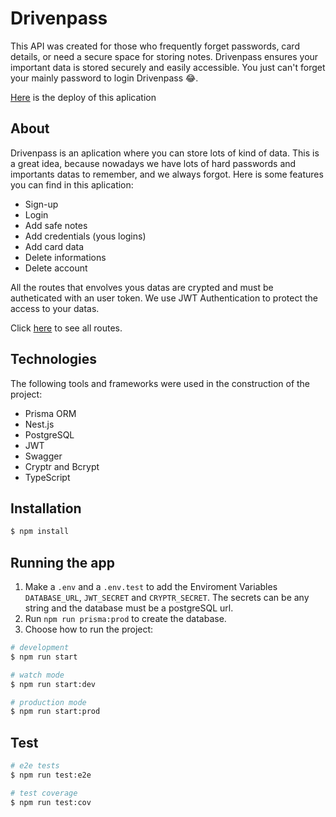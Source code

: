 # Drivenpass

This API was created for those who frequently forget passwords, card details, or need a secure space for storing notes. Drivenpass ensures your important data is stored securely and easily accessible. You just can't forget your mainly password to login Drivenpass :joy:. 

<p align="left"><a href="https://divenpass.onrender.com/" target="_blank">Here</a> is the deploy of this aplication</p>

## About

Drivenpass is an aplication where you can store lots of kind of data. This is a great idea, because nowadays we have lots of hard passwords and importants datas to remember, and we always forgot. Here is some features you can find in this aplication:

- Sign-up
- Login
- Add safe notes
- Add credentials (yous logins)
- Add card data
- Delete informations
- Delete account 

All the routes that envolves yous datas are crypted and must be autheticated with an user token. We use JWT Authentication to protect the access to your datas.
<p align="left">Click <a href="https://divenpass.onrender.com/api" target="_blank">here</a> to see all routes.</p>

## Technologies
The following tools and frameworks were used in the construction of the project:

- Prisma ORM
- Nest.js
- PostgreSQL
- JWT
- Swagger
- Cryptr and Bcrypt
- TypeScript

## Installation

```bash
$ npm install
```

## Running the app

1. Make a `.env` and a `.env.test` to add the Enviroment Variables `DATABASE_URL`,  `JWT_SECRET` and `CRYPTR_SECRET`. The secrets can be any string and the database must be a postgreSQL url.
2. Run `npm run prisma:prod` to create the database.
3. Choose how to run the project:
```bash
# development
$ npm run start

# watch mode
$ npm run start:dev

# production mode
$ npm run start:prod
```

## Test

```bash
# e2e tests
$ npm run test:e2e

# test coverage
$ npm run test:cov
```